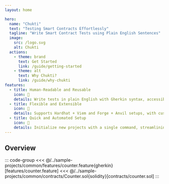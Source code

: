 ```yaml
---
layout: home

hero:
  name: "Chukti"
  text: "Testing Smart Contracts Effortlessly"
  tagline: "Write Smart Contract Tests using Plain English Sentences"
  image:
    src: /logo.svg
    alt: Chukti
  actions:
    - theme: brand
      text: Get Started
      link: /guide/getting-started
    - theme: alt
      text: Why Chukti?
      link: /guide/why-chukti
features:
  - title: Human-Readable and Reusable
    icon: 👀
    details: Write tests in plain English with Gherkin syntax, accessible to all team members, and use predefined steps for common operations.
  - title: Flexible and Extensible
    icon: 🧩
    details: Supports Hardhat + Viem and Forge + Anvil setups, with customizable step definitions to fit your project's needs.
  - title: Quick and Automated Setup
    icon: 🤖
    details: Initialize new projects with a single command, streamlining your workflow and saving setup time.
---
```


## Overview

::: code-group
<<< @/../sample-projects/common/features/counter.feature{gherkin}[features/counter.feature]
<<< @/../sample-projects/common/contracts/Counter.sol{solidity}[contracts/counter.sol]
:::